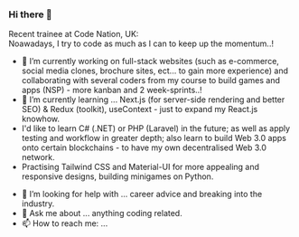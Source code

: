 ### Hi there 👋
 
Recent trainee at Code Nation, UK:
<br/>
Noawadays, I try to code as much as I can to keep up the momentum..!
- 🔭 I’m currently working on full-stack websites (such as e-commerce, social media clones, brochure sites, ect... to gain more experience) and collaborating with several coders from my course to build games and apps (NSP) - more kanban and 2 week-sprints..!
- 🌱 I’m currently learning ... Next.js (for server-side rendering and better SEO) & Redux (toolkit), useContext - just to expand my React.js knowhow.
- I'd like to learn C# (.NET) or PHP (Laravel) in the future; as well as apply testing and workflow in greater depth; also learn to build Web 3.0 apps onto certain blockchains - to have my own decentralised Web 3.0 network. 
- Practising Tailwind CSS and Material-UI for more appealing and responsive designs, building minigames on Python.   
<!-- - 👯 I’m looking to collaborate on ... full-stack projects in general. -->
- 🤔 I’m looking for help with ... career advice and breaking into the industry.
- 💬 Ask me about ... anything coding related.
- 📫 How to reach me: ... 
<!-- - ⚡ Fun fact: ... -->
